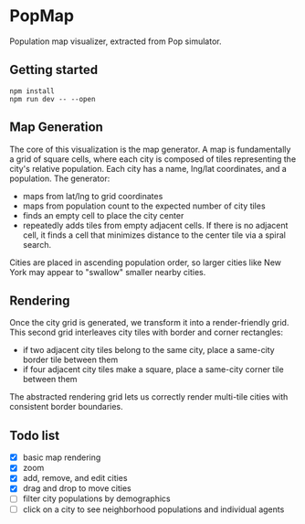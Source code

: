 # PopMap

Population map visualizer, extracted from Pop simulator.

## Getting started

```
npm install
npm run dev -- --open
```

## Map Generation

The core of this visualization is the map generator.
A map is fundamentally a grid of square cells, where each city is composed of tiles representing the city's relative population.
Each city has a name, lng/lat coordinates, and a population.
The generator:

- maps from lat/lng to grid coordinates
- maps from population count to the expected number of city tiles
- finds an empty cell to place the city center
- repeatedly adds tiles from empty adjacent cells. If there is no adjacent cell, it finds a cell that minimizes distance to the center tile via a spiral search.

Cities are placed in ascending population order, so larger cities like New York may appear to "swallow" smaller nearby cities.

## Rendering

Once the city grid is generated, we transform it into a render-friendly grid.
This second grid interleaves city tiles with border and corner rectangles:

- if two adjacent city tiles belong to the same city, place a same-city border tile between them
- if four adjacent city tiles make a square, place a same-city corner tile between them

The abstracted rendering grid lets us correctly render multi-tile cities with consistent border boundaries.

## Todo list

- [x] basic map rendering
- [x] zoom
- [x] add, remove, and edit cities
- [x] drag and drop to move cities
- [ ] filter city populations by demographics
- [ ] click on a city to see neighborhood populations and individual agents
